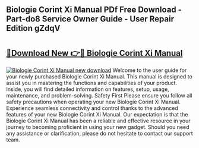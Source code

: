 ## Biologie Corint Xi Manual PDf Free Download - Part-do8 Service Owner Guide - User Repair Edition gZdqV

# <h2><a href="http://bc54632.oget.top/?id=Biologie+Corint+Xi+Manual">🔗Download New 👉🔴 Biologie Corint Xi Manual</a></h2>

[![Biologie Corint Xi Manual new download](https://i.imgur.com/5g1atiW.png)](http://bc54632.oget.top/?id=Biologie+Corint+Xi+Manual)
Welcome to the user guide for your newly purchased Biologie Corint Xi Manual. This manual is designed to assist you in mastering the functions and capabilities of your product. Inside, you will find detailed information on features, setup, usage, maintenance, and problem-solving. Safety First Please ensure you follow all safety precautions when operating your new Biologie Corint Xi Manual. Experience seamless connectivity and control thanks to the advanced features of your new Biologie Corint Xi Manual. Our expectation is that the Biologie Corint Xi Manual has been a reliable and effective resource in your journey to becoming proficient in using your new gadget. Should you need any assistance or clarification, please do not hesitate to contact our support team.
